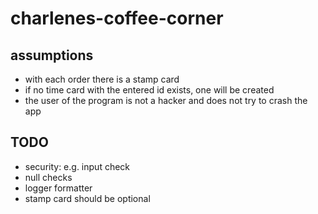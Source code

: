 # charlenes-coffee-corner

## assumptions
- with each order there is a stamp card
- if no time card with the entered id exists, one will be created
- the user of the program is not a hacker and does not try to crash the app

## TODO
- security: e.g. input check
- null checks
- logger formatter
- stamp card should be optional